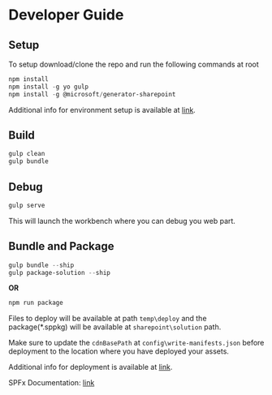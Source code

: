 # Developer Guide

## Setup

To setup download/clone the repo and run the following commands at root

``` powershell
npm install
npm install -g yo gulp
npm install -g @microsoft/generator-sharepoint
```

Additional info for environment setup is available at [link](https://docs.microsoft.com/en-us/sharepoint/dev/spfx/set-up-your-development-environment "link").

## Build

``` powershell
gulp clean
gulp bundle
```

## Debug

``` powershell
gulp serve
```

This will launch the workbench where you can debug you web part.

## Bundle and Package

``` powershell
gulp bundle --ship
gulp package-solution --ship
```

**OR**

``` powershell
npm run package
```

Files to deploy will be available at path `temp\deploy` and the package(*.sppkg) will be available at `sharepoint\solution` path.

Make sure to update the `cdnBasePath` at `config\write-manifests.json` before deployment to the location where you have deployed your assets.

Additional info for deployment is available at [link](https://docs.microsoft.com/en-us/sharepoint/dev/spfx/web-parts/get-started/deploy-web-part-to-cdn "link").

SPFx Documentation: [link](https://docs.microsoft.com/en-us/sharepoint/dev/spfx/sharepoint-framework-overview "link")
